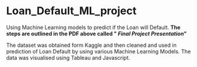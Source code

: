 # Loan_Default_ML_project
Using Machine Learning models to predict if the Loan will Default.
**The steps are outlined in the PDF above called " _Final Project Presentation_"**

The dataset was obtained form Kaggle and then cleaned and used in prediction of Loan Default by using various Machine Learning Models. 
The data was visualised using Tableau and Javascript. 
